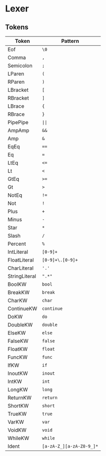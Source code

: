 
# Lexer

## Tokens

| Token | Pattern |
|---|---|
| Eof | `\0` |
| Comma | `,` |
| Semicolon | `;` |
| LParen | `(` |
| RParen | `)` |
| LBracket | `[` |
| RBracket | `]` |
| LBrace | `{` |
| RBrace | `}` |
| PipePipe | `\|\|` |
| AmpAmp | `&&` |
| Amp | `&` |
| EqEq | `==` |
| Eq | `=` |
| LtEq | `<=` |
| Lt | `<` |
| GtEq | `>=` |
| Gt | `>` |
| NotEq | `!=` |
| Not | `!` |
| Plus | `+` |
| Minus | `-` |
| Star | `*` |
| Slash | `/` |
| Percent | `%` |
| IntLiteral | `[0-9]+` |
| FloatLiteral | `[0-9]+\.[0-9]+` |
| CharLiteral | `'.'` |
| StringLiteral | `".*"` |
| BoolKW | `bool` |
| BreakKW | `break` |
| CharKW | `char` |
| ContinueKW | `continue` |
| DoKW | `do` |
| DoubleKW | `double` |
| ElseKW | `else` |
| FalseKW | `false` |
| FloatKW | `float` |
| FuncKW | `func` |
| IfKW | `if` |
| InoutKW | `inout` |
| IntKW | `int` |
| LongKW | `long` |
| ReturnKW | `return` |
| ShortKW | `short` |
| TrueKW | `true` |
| VarKW | `var` |
| VoidKW | `void` |
| WhileKW | `while` |
| Ident | `[a-zA-Z_][a-zA-Z0-9_]*` |
